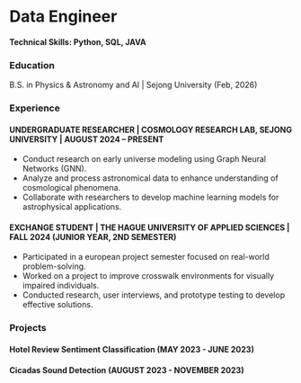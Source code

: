 # Data Engineer

#### Technical Skills: Python, SQL, JAVA

### Education
B.S. in Physics & Astronomy and AI | Sejong University (Feb, 2026)

### Experience
#### UNDERGRADUATE RESEARCHER | COSMOLOGY RESEARCH LAB, SEJONG UNIVERSITY | AUGUST 2024 – PRESENT
- Conduct research on early universe modeling using Graph Neural Networks (GNN).
- Analyze and process astronomical data to enhance understanding of cosmological phenomena.
- Collaborate with researchers to develop machine learning models for astrophysical applications.
#### EXCHANGE STUDENT | THE HAGUE UNIVERSITY OF APPLIED SCIENCES | FALL 2024 (JUNIOR YEAR, 2ND SEMESTER)
- Participated in a european project semester focused on real-world problem-solving.
- Worked on a project to improve crosswalk environments for visually impaired individuals.
- Conducted research, user interviews, and prototype testing to develop effective solutions.

### Projects
#### Hotel Review Sentiment Classification (MAY 2023 - JUNE 2023)
#### Cicadas Sound Detection (AUGUST 2023 - NOVEMBER 2023)
